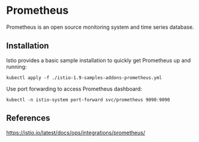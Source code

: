 # Prometheus

Prometheus is an open source monitoring system and time series database.

## Installation

Istio provides a basic sample installation to quickly get Prometheus up and running:
```
kubectl apply -f ./istio-1.9-samples-addons-prometheus.yml
```

Use port forwarding to access Prometheus dashboard:
```
kubectl -n istio-system port-forward svc/prometheus 9090:9090
```

## References

https://istio.io/latest/docs/ops/integrations/prometheus/
